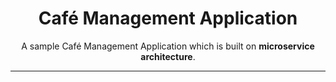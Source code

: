 <div align="center">
  <h1>Café Management Application</h1>
  <p>A sample Café Management Application which is built on <strong>microservice architecture</strong>.</p>
</div>

<hr />